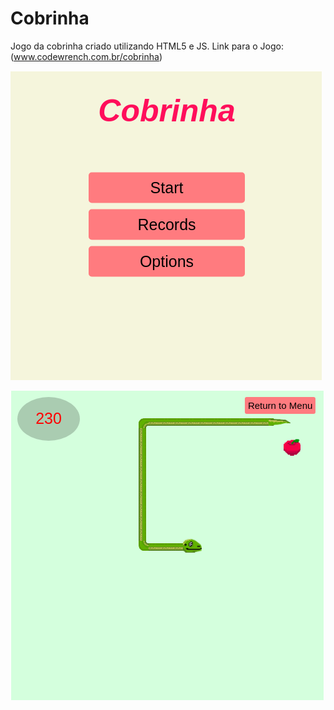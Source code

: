 
# Cobrinha

Jogo da cobrinha criado utilizando HTML5 e JS.
Link para o Jogo: (www.codewrench.com.br/cobrinha)

![Menu Principal](https://github.com/viniciusrplima/cobrinha/blob/master/screenshot1.png)

![Gameplay](https://github.com/viniciusrplima/cobrinha/blob/master/screenshot2.png)

